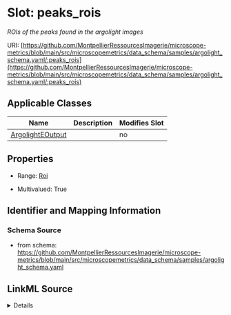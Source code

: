 # Slot: peaks_rois


_ROIs of the peaks found in the argolight images_



URI: [https://github.com/MontpellierRessourcesImagerie/microscope-metrics/blob/main/src/microscopemetrics/data_schema/samples/argolight_schema.yaml/:peaks_rois](https://github.com/MontpellierRessourcesImagerie/microscope-metrics/blob/main/src/microscopemetrics/data_schema/samples/argolight_schema.yaml/:peaks_rois)



<!-- no inheritance hierarchy -->




## Applicable Classes

| Name | Description | Modifies Slot |
| --- | --- | --- |
[ArgolightEOutput](ArgolightEOutput.md) |  |  no  |







## Properties

* Range: [Roi](Roi.md)

* Multivalued: True





## Identifier and Mapping Information







### Schema Source


* from schema: https://github.com/MontpellierRessourcesImagerie/microscope-metrics/blob/main/src/microscopemetrics/data_schema/samples/argolight_schema.yaml




## LinkML Source

<details>
```yaml
name: peaks_rois
description: ROIs of the peaks found in the argolight images
from_schema: https://github.com/MontpellierRessourcesImagerie/microscope-metrics/blob/main/src/microscopemetrics/data_schema/samples/argolight_schema.yaml
rank: 1000
multivalued: true
alias: peaks_rois
owner: ArgolightEOutput
domain_of:
- ArgolightEOutput
range: Roi

```
</details>